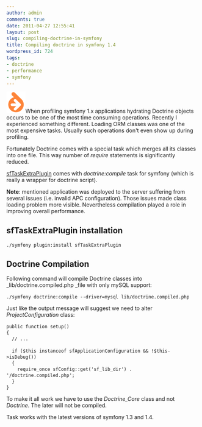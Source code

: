 ```yaml
---
author: admin
comments: true
date: 2011-04-27 12:55:41
layout: post
slug: compiling-doctrine-in-symfony
title: Compiling doctrine in symfony 1.4
wordpress_id: 724
tags:
- doctrine
- performance
- symfony
---
```


![](/uploads/wp/2011/04/doctrine.png)When profiling symfony 1.x applications hydrating Doctrine objects occurs to be one of the most time consuming operations. Recently I experienced something different. Loading ORM classes was one of the most expensive tasks. Usually such operations don't even show up during profiling.

Fortunately Doctrine comes with a special task which merges all its classes into one file. This way number of _require_ statements is significantly reduced.

[sfTaskExtraPlugin](http://www.symfony-project.org/plugins/sfTaskExtraPlugin) comes with _doctrine:compile_ task for symfony (which is really a wrapper for doctrine script).

**Note**: mentioned application was deployed to the server suffering from several issues (i.e. invalid APC configuration). Those issues made class loading problem more visible. Nevertheless compilation played a role in improving overall performance.


## sfTaskExtraPlugin installation



    
    ./symfony plugin:install sfTaskExtraPlugin




## Doctrine Compilation


Following command will compile Doctrine classes into _lib/doctrine.compiled.php _file with only mySQL support:

    
    ./symfony doctrine:compile --driver=mysql lib/doctrine.compiled.php


Just like the output message will suggest we need to alter _ProjectConfiguration_ class:

    
    public function setup()
    {
      // ...
    
      if ($this instanceof sfApplicationConfiguration && !$this->isDebug())
      {
        require_once sfConfig::get('sf_lib_dir') . '/doctrine.compiled.php';
      }
    }


To make it all work we have to use the _Doctrine_Core_ class and not _Doctrine_. The later will not be compiled.

Task works with the latest versions of symfony 1.3 and 1.4.
